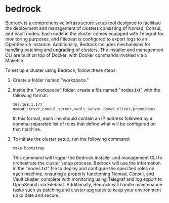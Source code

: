 # bedrock

Bedrock is a comprehensive infrastructure setup tool designed to facilitate the deployment and management of clusters consisting of Nomad, Consul, and Vault nodes. Each node in the cluster comes equipped with Telegraf for monitoring purposes, and Filebeat is configured to export logs to an OpenSearch instance. Additionally, Bedrock includes mechanisms for handling patching and upgrading of clusters. The installer and management CLI are built on top of Docker, with Docker commands invoked via a Makefile.

To set up a cluster using Bedrock, follow these steps:

1. Create a folder named "workspace."

2. Inside the "workspace" folder, create a file named "nodes.txt" with the following format:
   
   ```
   192.168.1.177 nomad_server,consul_server,vault_server,nomad_client,prometheus
   ```

   In this format, each line should contain an IP address followed by a comma-separated list of roles that define what will be configured on that machine.

3. To initiate the cluster setup, run the following command:
   
   ```
   make bootstrap
   ```

   This command will trigger the Bedrock installer and management CLI to orchestrate the cluster setup process. Bedrock will use the information in the "nodes.txt" file to deploy and configure the specified roles on each machine, ensuring a properly functioning Nomad, Consul, and Vault cluster, complete with monitoring using Telegraf and log export to OpenSearch via Filebeat. Additionally, Bedrock will handle maintenance tasks such as patching and cluster upgrades to keep your environment up to date and secure.
